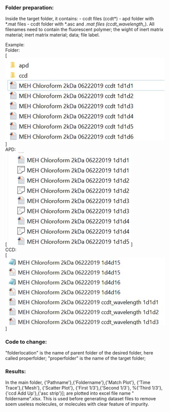 ### Folder preparation:
  Inside the target folder, it contains:
    - ccdt files (ccdt*)
    - apd folder with *.mat files
    - ccdt folder with *.asc and *.mat files (ccdt_wavelength_*).
All filenames need to contain the fluorescent polymer; the wight of inert matrix material; inert matrix material; data; file label.<br>

Example:<br>
  Folder:<br>
  [![fo](https://github.com/wlwlct/Data-Reform/blob/master/Before%20Dataset%20compare%20Excel/Pic%20for%20Readme/fileprepare%201.JPG)]<br>
  APD:<br>
  [![fo](https://github.com/wlwlct/Data-Reform/blob/master/Before%20Dataset%20compare%20Excel/Pic%20for%20Readme/APD.JPG)]<br>
  CCD:<br>
  [![fo](https://github.com/wlwlct/Data-Reform/blob/master/Before%20Dataset%20compare%20Excel/Pic%20for%20Readme/ccd.JPG)]<br>
  
### Code to change:

"folderlocation" is the name of parent folder of the desired folder, here called properfolder;
"properfolder" is the name of the target folder;

### Results:
  In the main folder, {'Pathname'},{'Foldername'},{'Match Plot'}, {'Time Trace'},{'Mesh'}, {'Scatter Plot'}, {'First 1/3'},{'Second 1/3'},
%{'Third 1/3'},{'ccd Add Up'},{'asc strip'}]; are plotted into excel file name " foldername".xlsx. This is used before generating dataset files to remove soem useless molecules, or molecules with clear feature of impurity.
